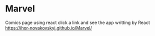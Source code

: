# Marvel

Comics page using react click a link and see the app writting by React https://ihor-novakovskyi.github.io/Marvel/

